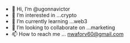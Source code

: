 - 👋 Hi, I’m @ugonnavictor
- 👀 I’m interested in ...crypto
- 🌱 I’m currently learning ...web3
- 💞️ I’m looking to collaborate on ...marketing
- 📫 How to reach me ... nwaforv60@gmail.com

<!---
ugonnavictor/ugonnavictor is a ✨ special ✨ repository because its `README.md` (this file) appears on your GitHub profile.
You can click the Preview link to take a look at your changes.
--->
